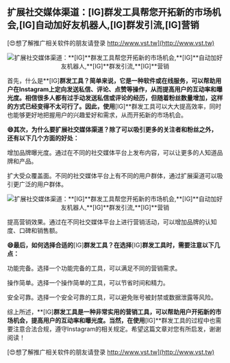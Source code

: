 ## **扩展社交媒体渠道：**[IG]**群发工具帮您开拓新的市场机会,**[IG]**自动加好友机器人,**[IG]**群发引流,**[IG]**营销**

[😍想了解推广相关软件的朋友请登录 http://www.vst.tw](http://www.vst.tw)

 <center><img src="https://vst.tw/MP4/tuiguang/png/1.png" alt="扩展社交媒体渠道：**[IG]**群发工具帮您开拓新的市场机会,**[IG]**自动加好友机器人,**[IG]**群发引流,**[IG]**营销"></center>

首先，什么是**[IG]**群发工具？简单来说，它是一种软件或在线服务，可以帮助用户在Instagram上定向发送私信、评论、点赞等操作，从而提高用户的互动率和曝光度。相信很多人都有过手动发送私信或评论的经历，但随着粉丝数量增加，这样的方式已经变得不太可行了。因此，使用**[IG]**群发工具可以大大提高效率，同时也能够更好地把握用户的兴趣爱好和需求，从而开拓新的市场机会。

**😄其次，为什么要扩展社交媒体渠道？除了可以吸引更多的关注者和粉丝之外，还有以下几个方面的好处：**

增加品牌曝光度。通过在不同的社交媒体平台上发布内容，可以让更多的人知道品牌和产品。

扩大受众覆盖面。不同的社交媒体平台上有不同的用户群体，通过扩展渠道可以吸引更广泛的用户群体。

 <center><img src="https://vst.tw/MP4/tuiguang/png/6.png" alt="扩展社交媒体渠道：**[IG]**群发工具帮您开拓新的市场机会,**[IG]**自动加好友机器人,**[IG]**群发引流,**[IG]**营销"></center>

提高营销效果。通过在不同社交媒体平台上进行营销活动，可以增加品牌的认知度、口碑和销售额。

**😄最后，如何选择合适的**[IG]**群发工具？在选择**[IG]**群发工具时，需要注意以下几点：**

功能完备。选择一个功能完备的工具，可以满足不同的营销需求。

操作简单。选择一个操作简单的工具，可以节省时间和精力。

安全可靠。选择一个安全可靠的工具，可以避免账号被封禁或数据泄露等风险。

综上所述，**[IG]**群发工具是一种非常实用的营销工具，可以帮助用户开拓新的市场机会，提高用户的互动率和曝光度。当然，在使用**[IG]**群发工具的过程中也需要注意合法合规，遵守Instagram的相关规定。希望这篇文章对您有所启发，谢谢阅读！

[😍想了解推广相关软件的朋友请登录 http://www.vst.tw](http://www.vst.tw)



